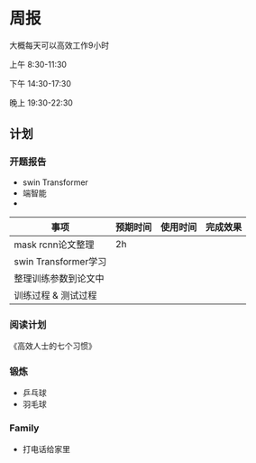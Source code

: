 # 周报

大概每天可以高效工作9小时

上午 8:30-11:30

下午 14:30-17:30

晚上 19:30-22:30





## 计划

### 开题报告



- swin Transformer
- 端智能
- 



| 事项                  | 预期时间 | 使用时间 | 完成效果 |
| --------------------- | -------- | -------- | -------- |
| mask rcnn论文整理     | 2h       |          |          |
| swin  Transformer学习 |          |          |          |
| 整理训练参数到论文中  |          |          |          |
| 训练过程 & 测试过程   |          |          |          |



### 阅读计划

《高效人士的七个习惯》



### 锻炼



- 乒乓球
- 羽毛球









### Family

- 打电话给家里











